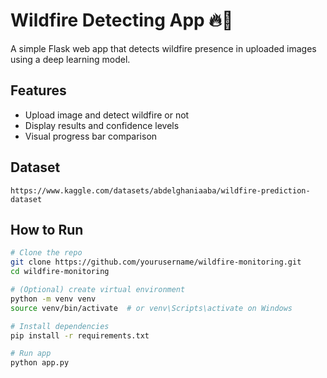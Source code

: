 # Wildfire Detecting App 🔥🌲

A simple Flask web app that detects wildfire presence in uploaded images using a deep learning model.

## Features
- Upload image and detect wildfire or not
- Display results and confidence levels
- Visual progress bar comparison

## Dataset
`https://www.kaggle.com/datasets/abdelghaniaaba/wildfire-prediction-dataset`

## How to Run

```bash
# Clone the repo
git clone https://github.com/yourusername/wildfire-monitoring.git
cd wildfire-monitoring

# (Optional) create virtual environment
python -m venv venv
source venv/bin/activate  # or venv\Scripts\activate on Windows

# Install dependencies
pip install -r requirements.txt

# Run app
python app.py
